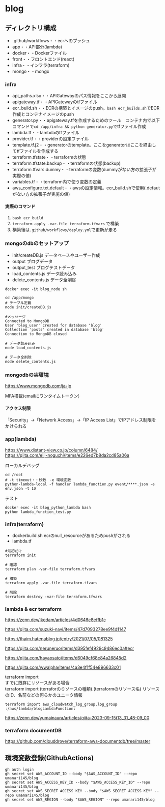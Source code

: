 # blog


## ディレクトリ構成
- .github/workflows・・ecrへのプッシュ
- app・・API部分(lambda)
- docker・・Dockerファイル
- front・・フロントエンド(react)
- infra・・インフラ(terraform)
- mongo・・mongo

### infra
- api_paths.xlsx・・APIGatewayのパス情報をここから展開
- apigateway.tf・・APIGatewayのtfファイル
- ecr_build.sh・・ECRの構築とイメージのpush。`bash ecr_builds.sh`でECR作成とコンテナイメージのpush
- generator.py・・apigateway.tfを作成するためのツール　コンテナ内で以下コマンドで`cd /app/infra && python generator.py`でtfファイル作成
- lambda.tf・・lambdaのtfファイル
- provider.tf・・providerの設定ファイル
- template.tf.j2・・generatorのtemplate。ここをgeneratorはここを経由してtfファイルを作成する
- terraform.tfstate・・terraformの状態 
- terraform.tfstate.backup・・terraformの状態(backup)
- terraform.tfvars.dummy・・terraformの変数(dummyがない方の拡張子が実際の値)
- variables.tf・・terraform内で使う変数の定義
- aws_configure.txt.default・・awsの設定情報。ecr_build.shで使用(.defautがない方の拡張子が実施の値)

#### 実際のコマンド

1. `bash ecr_build`
2. `terraform apply -var-file terraform.tfvars` で構築
3. 構築後は`.github/workflows/deploy.yml`で更新が走る

### mongoのdbのセットアップ

- init/createDB.js データベースやユーザー作成
- output ブログデータ
- output_test ブログテストデータ
- load_contents.js データ読み込み
- delete_contents.js データ全削除

```
docker exec -it blog_node sh

cd /app/mongo
# テーブル定義
node init/createDB.js 

#メッセージ
Connected to MongoDB
User 'blog_user' created for database 'blog'
Collection 'posts' created in database 'blog'
Connection to MongoDB closed

# データ読み込み
node load_contents.js

# データ全削除
node delete_contents.js

```

### mongodbの実環境

https://www.mongodb.com/ja-jp

MFA搭載(emailにワンタイムトークン)

#### アクセス制限

「Security」→「Network Access」→「IP Access List」でIPアドレス制限をかけられる

### app(lambda)

https://www.distant-view.co.jp/column/6484/<br>
https://qiita.com/eiji-noguchi/items/e226ed7b8da2cd85a06a


ローカルデバッグ
```
cd /root
# -t timeout・・秒数　-e 環境変数
python-lambda-local -f handler lambda_function.py event/****.json -e env.json -t 10
```

テスト
```
docker exec -it blog_python_lambda bash
python lambda_function_test.py 
```


### infra(terraform)

- dockerbuild.sh ecrのnull_resourceがあるためpushがされる
- lambda.tf

```
#最初だけ
terraform init

# 確認
terraform plan -var-file terraform.tfvars

# 構築
terraform apply -var-file terraform.tfvars

# 削除
terraform destroy -var-file terraform.tfvars
```

### lambda & ecr terraform
 
https://zenn.dev/ikedam/articles/4d0646c8effb1c

https://qiita.com/suzuki-navi/items/47d7093278ee9f4d1147

https://thaim.hatenablog.jp/entry/2021/07/05/081325

https://qiita.com/neruneruo/items/d395fef4929c9486ec0a#ecr

https://qiita.com/hayaosato/items/d6049cf68c84a26845d2

https://qiita.com/wwalpha/items/4a3e4f1f54e896633c01


terraform import<br>
すでに既存にリソースがある場合<br>
terraform import (terraforのりソースの種類).(terraformのリソース名) リソースのID、名前などの何らかのユニーク情報
```
terraform import aws_cloudwatch_log_group.log_group :/aws/lambda/blogLambdaFunction:
```
https://zenn.dev/yumainaura/articles/qiita-2023-09-15t13_31_48-09_00


### terraform documentDB

https://github.com/clouddrove/terraform-aws-documentdb/tree/master

## 環境変数登録(GithubActions)
```
gh auth login
gh secret set AWS_ACCOUNT_ID --body "$AWS_ACCOUNT_ID" --repo umanari145/blog
gh secret set AWS_ACCESS_KEY_ID --body "$AWS_ACCESS_KEY_ID" --repo umanari145/blog
gh secret set AWS_SECRET_ACCESS_KEY --body "$AWS_SECRET_ACCESS_KEY" --repo umanari145/blog
gh secret set AWS_REGION --body "$AWS_REGION" --repo umanari145/blog
```